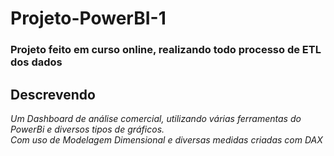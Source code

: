 # Projeto-PowerBI-1

### Projeto feito em curso online, realizando todo processo de ETL dos dados

## Descrevendo

*Um Dashboard de análise comercial, utilizando várias ferramentas do PowerBi e diversos tipos de gráficos.*  
*Com uso de Modelagem Dimensional e diversas medidas criadas com DAX*  

